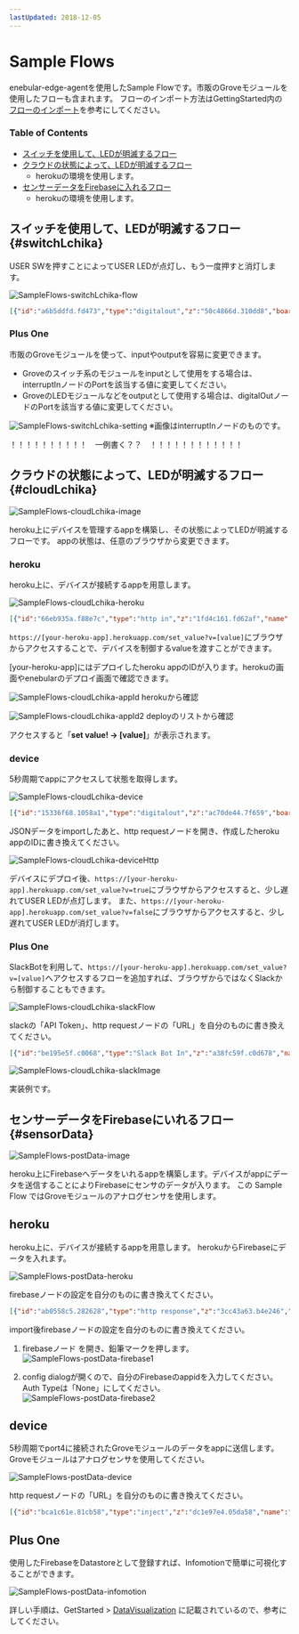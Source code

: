 ```yaml
---
lastUpdated: 2018-12-05
---
```


# Sample Flows
enebular-edge-agentを使用したSample Flowです。市販のGroveモジュールを使用したフローも含まれます。
フローのインポート方法はGettingStarted内の[フローのインポート](./GettingStarted.md#import)を参考にしてください。


### Table of Contents
- [スイッチを使用して、LEDが明滅するフロー](#switchLchika)
- [クラウドの状態によって、LEDが明滅するフロー](#cloudLchika)
    - herokuの環境を使用します。
- [センサーデータをFirebaseに入れるフロー](#sensorData)
    - herokuの環境を使用します。

## スイッチを使用して、LEDが明滅するフロー{#switchLchika}

USER SWを押すことによってUSER LEDが点灯し、もう一度押すと消灯します。

![SampleFlows-switchLchika-flow](./../../img/EnebularEdgeAgent/SampleFlows-switchLchika-flow.png)

```json
[{"id":"a6b5ddfd.fd473","type":"digitalout","z":"50c4866d.310dd8","board":"SBBv2","pin":"ULED","value":"false","si":false,"name":"","x":460,"y":60,"wires":[["7311d2ef.40d6bc"]]},{"id":"b128a7e8.fc3458","type":"digitalout","z":"50c4866d.310dd8","board":"SBBv2","pin":"ULED","value":"true","si":false,"name":"","x":460,"y":140,"wires":[["8139d6ac.21c748"]]},{"id":"7311d2ef.40d6bc","type":"change","z":"50c4866d.310dd8","name":"","rules":[{"t":"set","p":"led","pt":"flow","to":"false","tot":"bool"}],"action":"","property":"","from":"","to":"","reg":false,"x":630,"y":60,"wires":[[]]},{"id":"8139d6ac.21c748","type":"change","z":"50c4866d.310dd8","name":"","rules":[{"t":"set","p":"led","pt":"flow","to":"true","tot":"bool"}],"action":"","property":"","from":"","to":"","reg":false,"x":630,"y":140,"wires":[[]]},{"id":"26aec5d4.7acd2a","type":"interruptin","z":"50c4866d.310dd8","board":"SBBv2","pin":"USWITCH","mode":3,"trigger":"rise","name":"","x":140,"y":100,"wires":[["f79134f4.66aa98"]]},{"id":"f79134f4.66aa98","type":"switch","z":"50c4866d.310dd8","name":"","property":"led","propertyType":"flow","rules":[{"t":"true"},{"t":"else"}],"checkall":"true","repair":false,"outputs":2,"x":290,"y":100,"wires":[["a6b5ddfd.fd473"],["b128a7e8.fc3458"]]}]
```
<!-- 
[こちら]()からimportできます。
-->

### Plus One

市販のGroveモジュールを使って、inputやoutputを容易に変更できます。

* Groveのスイッチ系のモジュールをinputとして使用をする場合は、interruptInノードのPortを該当する値に変更してください。
* GroveのLEDモジュールなどをoutputとして使用する場合は、digitalOutノードのPortを該当する値に変更してください。

![SampleFlows-switchLchika-setting](./../../img/EnebularEdgeAgent/SampleFlows-switchLchika-setting.png)
※画像はinterruptInノードのものです。

！！！！！！！！！！　一例書く？？　！！！！！！！！！！！！


## クラウドの状態によって、LEDが明滅するフロー{#cloudLchika}

![SampleFlows-cloudLchika-image](./../../img/EnebularEdgeAgent/SampleFlows-cloudLchika-image.jpg)
<!--あとで差し替え-->

heroku上にデバイスを管理するappを構築し、その状態によってLEDが明滅するフローです。
appの状態は、任意のブラウザから変更できます。

### heroku

heroku上に、デバイスが接続するappを用意します。

![SampleFlows-cloudLchika-heroku](./../../img/EnebularEdgeAgent/SampleFlows-cloudLchika-heroku.png)

```json
[{"id":"66eb935a.f88e7c","type":"http in","z":"1fd4c161.fd62af","name":"","url":"/set_value","method":"get","upload":false,"swaggerDoc":"","x":120,"y":120,"wires":[["8034fd7c.f4426"]]},{"id":"2a5cadf0.9d0fb2","type":"http response","z":"1fd4c161.fd62af","name":"","statusCode":"","headers":{},"x":650,"y":120,"wires":[]},{"id":"ae07f97e.2de818","type":"http in","z":"1fd4c161.fd62af","name":"","url":"/get_value","method":"get","upload":false,"swaggerDoc":"","x":120,"y":260,"wires":[["b7ce1491.6abf18"]]},{"id":"b7ce1491.6abf18","type":"change","z":"1fd4c161.fd62af","name":"","rules":[{"t":"set","p":"payload","pt":"msg","to":"value","tot":"flow"}],"action":"","property":"","from":"","to":"","reg":false,"x":340,"y":260,"wires":[["9ebfe90a.806638"]]},{"id":"9ebfe90a.806638","type":"http response","z":"1fd4c161.fd62af","name":"","statusCode":"","headers":{},"x":510,"y":260,"wires":[]},{"id":"8034fd7c.f4426","type":"change","z":"1fd4c161.fd62af","name":"","rules":[{"t":"set","p":"value","pt":"flow","to":"payload.v","tot":"msg"},{"t":"set","p":"value","pt":"msg","to":"value","tot":"flow"}],"action":"","property":"","from":"","to":"","reg":false,"x":340,"y":120,"wires":[["29e97041.36b48"]]},{"id":"bbda544.15caea8","type":"comment","z":"1fd4c161.fd62af","name":"デバイスに渡すvalue","info":"","x":140,"y":200,"wires":[]},{"id":"5121db03.1ed064","type":"comment","z":"1fd4c161.fd62af","name":"valueをsetされる","info":"","x":120,"y":40,"wires":[]},{"id":"29e97041.36b48","type":"function","z":"1fd4c161.fd62af","name":"","func":"msg.payload = \"set value! -> [\" + msg.value + \"]\";\nreturn msg;","outputs":1,"noerr":0,"x":510,"y":120,"wires":[["2a5cadf0.9d0fb2"]]}]
```
<!-- jsonata使えるなら
```json
[{"id":"66eb935a.f88e7c","type":"http in","z":"1fd4c161.fd62af","name":"","url":"/set_value","method":"get","upload":false,"swaggerDoc":"","x":120,"y":120,"wires":[["8034fd7c.f4426"]]},{"id":"2a5cadf0.9d0fb2","type":"http response","z":"1fd4c161.fd62af","name":"","statusCode":"","headers":{},"x":510,"y":120,"wires":[]},{"id":"ae07f97e.2de818","type":"http in","z":"1fd4c161.fd62af","name":"","url":"get_value","method":"get","upload":false,"swaggerDoc":"","x":120,"y":260,"wires":[["b7ce1491.6abf18"]]},{"id":"b7ce1491.6abf18","type":"change","z":"1fd4c161.fd62af","name":"","rules":[{"t":"set","p":"payload","pt":"msg","to":"value","tot":"flow"}],"action":"","property":"","from":"","to":"","reg":false,"x":340,"y":260,"wires":[["9ebfe90a.806638"]]},{"id":"9ebfe90a.806638","type":"http response","z":"1fd4c161.fd62af","name":"","statusCode":"","headers":{},"x":510,"y":260,"wires":[]},{"id":"8034fd7c.f4426","type":"change","z":"1fd4c161.fd62af","name":"","rules":[{"t":"set","p":"value","pt":"flow","to":"payload.v","tot":"msg"},{"t":"set","p":"payload","pt":"msg","to":"\"set value! -> [\" & msg.payload.v & \"]\"","tot":"jsonata"}],"action":"","property":"","from":"","to":"","reg":false,"x":320,"y":120,"wires":[["2a5cadf0.9d0fb2"]]},{"id":"bbda544.15caea8","type":"comment","z":"1fd4c161.fd62af","name":"デバイスに渡すvalue","info":"","x":140,"y":200,"wires":[]},{"id":"5121db03.1ed064","type":"comment","z":"1fd4c161.fd62af","name":"valueをsetされる","info":"","x":120,"y":40,"wires":[]}]
```
-->

<!-- 
[こちら]()からimportできます。
-->

`https://[your-heroku-app].herokuapp.com/set_value?v=[value]`にブラウザからアクセスすることで、デバイスを制御するvalueを渡すことができます。

[your-heroku-app]にはデプロイしたheroku appのIDが入ります。herokuの画面やenebularのデプロイ画面で確認できます。

![SampleFlows-cloudLchika-appId](./../../img/EnebularEdgeAgent/SampleFlows-cloudLchika-appId.png)
herokuから確認

![SampleFlows-cloudLchika-appId2](./../../img/EnebularEdgeAgent/SampleFlows-cloudLchika-appId2.png)
deployのリストから確認


アクセスすると「**set value! -> [value]**」が表示されます。

### device

5秒周期でappにアクセスして状態を取得します。

![SampleFlows-cloudLchika-device](./../../img/EnebularEdgeAgent/SampleFlows-cloudLchika-device.png)

```json
[{"id":"15336f68.1058a1","type":"digitalout","z":"ac70de44.7f659","board":"SBBv2","pin":"ULED","value":"true","si":true,"name":"","x":520,"y":60,"wires":[[]]},{"id":"c570eb4.6d5de18","type":"digitalout","z":"ac70de44.7f659","board":"SBBv2","pin":"ULED","value":"false","si":true,"name":"","x":520,"y":140,"wires":[[]]},{"id":"a574145b.221c18","type":"switch","z":"ac70de44.7f659","name":"","property":"payload","propertyType":"msg","rules":[{"t":"eq","v":"true","vt":"str"},{"t":"else"}],"checkall":"true","repair":false,"outputs":2,"x":350,"y":100,"wires":[["15336f68.1058a1"],["c570eb4.6d5de18"]]},{"id":"f9c4432c.5ab6b","type":"inject","z":"ac70de44.7f659","name":"","topic":"","payload":"","payloadType":"date","repeat":"5","crontab":"","once":false,"onceDelay":0.1,"x":130,"y":60,"wires":[["f7104fc7.71c32"]]},{"id":"f7104fc7.71c32","type":"http request","z":"ac70de44.7f659","name":"","method":"GET","ret":"txt","url":"http://[your-heroku-app].herokuapp.com/get_value","tls":"","x":190,"y":100,"wires":[["a574145b.221c18"]]}]
```

<!-- 
[こちら]()からimportできます。
-->

JSONデータをimportしたあと、http requestノードを開き、作成したheroku appのIDに書き換えてください。

![SampleFlows-cloudLchika-deviceHttp](./../../img/EnebularEdgeAgent/SampleFlows-cloudLchika-deviceHttp.png)

デバイスにデプロイ後、`https://[your-heroku-app].herokuapp.com/set_value?v=true`にブラウザからアクセスすると、少し遅れてUSER LEDが点灯します。
また、`https://[your-heroku-app].herokuapp.com/set_value?v=false`にブラウザからアクセスすると、少し遅れてUSER LEDが消灯します。

### Plus One

SlackBotを利用して、`https://[your-heroku-app].herokuapp.com/set_value?v=[value]`へアクセスするフローを追加すれば、ブラウザからではなくSlackから制御することもできます。

![SampleFlows-cloudLchika-slackFlow](./../../img/EnebularEdgeAgent/SampleFlows-cloudLchika-slackFlow.png)

slackの「API Token」、http requestノードの「URL」を自分のものに書き換えてください。
```json
[{"id":"be195e5f.c0068","type":"Slack Bot In","z":"a38fc59f.c0d678","name":"","apiToken":"your-token","channel":"","x":90,"y":140,"wires":[["b5b64af1.81fd48"]]},{"id":"b5b64af1.81fd48","type":"switch","z":"a38fc59f.c0d678","name":"slackのメッセージの判別","property":"payload","propertyType":"msg","rules":[{"t":"cont","v":"ON","vt":"str"},{"t":"cont","v":"OFF","vt":"str"}],"checkall":"true","repair":false,"outputs":2,"x":270,"y":140,"wires":[["d5b9995c.161358","804d5fac.a6ee9"],["dd681792.451928","7040eb7d.ec80f4"]]},{"id":"bed1928d.16612","type":"Slack Bot Out","z":"a38fc59f.c0d678","name":"","apiToken":"your-token","channel":"","x":750,"y":140,"wires":[]},{"id":"804d5fac.a6ee9","type":"change","z":"a38fc59f.c0d678","name":"trueのときのレスポンス","rules":[{"t":"set","p":"payload","pt":"msg","to":"つけたよ！","tot":"str"}],"action":"","property":"","from":"","to":"","reg":false,"x":570,"y":120,"wires":[["bed1928d.16612"]]},{"id":"d5b9995c.161358","type":"http request","z":"a38fc59f.c0d678","name":"true","method":"GET","ret":"txt","url":"https://[your-heroku-app].herokuapp.com/set_value?v=true","tls":"","x":370,"y":80,"wires":[[]]},{"id":"dd681792.451928","type":"http request","z":"a38fc59f.c0d678","name":"false","method":"GET","ret":"txt","url":"https://[your-heroku-app].herokuapp.com/set_value?v=false","tls":"","x":370,"y":200,"wires":[[]]},{"id":"7040eb7d.ec80f4","type":"change","z":"a38fc59f.c0d678","name":"falseのときのレスポンス","rules":[{"t":"set","p":"payload","pt":"msg","to":"けしたよ","tot":"str"}],"action":"","property":"","from":"","to":"","reg":false,"x":570,"y":160,"wires":[["bed1928d.16612"]]}]
```

<!-- 
[こちら]()からimportできます。
-->

![SampleFlows-cloudLchika-slackImage](./../../img/EnebularEdgeAgent/SampleFlows-cloudLchika-slackImage.png)

実装例です。


## センサーデータをFirebaseにいれるフロー{#sensorData}

![SampleFlows-postData-image](./../../img/EnebularEdgeAgent/SampleFlows-postData-image.jpg)
<!--あとで差し替え-->

heroku上にFirebaseへデータをいれるappを構築します。デバイスがappにデータを送信することによりFirebaseにセンサのデータが入ります。
この Sample Flow ではGroveモジュールのアナログセンサを使用します。

## heroku

heroku上に、デバイスが接続するappを用意します。
herokuからFirebaseにデータを入れます。

![SampleFlows-postData-heroku](./../../img/EnebularEdgeAgent/SampleFlows-postData-heroku.png)

firebaseノードの設定を自分のものに書き換えてください。

```json
[{"id":"ab0558c5.282628","type":"http response","z":"3cc43a63.b4e246","name":"","x":250,"y":100,"wires":[]},{"id":"2a7bcb1.c56e634","type":"http in","z":"3cc43a63.b4e246","name":"","url":"/post","method":"post","upload":false,"swaggerDoc":"","x":80,"y":40,"wires":[["ab0558c5.282628","21fd8a4.1252576","bd28eaee.6430c8"]]},{"id":"21fd8a4.1252576","type":"change","z":"3cc43a63.b4e246","name":"","rules":[{"t":"move","p":"payload","pt":"msg","to":"payload.value.analog","tot":"msg"},{"t":"set","p":"payload.timestamp","pt":"msg","to":"","tot":"date"},{"t":"set","p":"payload.value.created","pt":"msg","to":"","tot":"date"},{"t":"set","p":"payload.value.label","pt":"msg","to":"analog","tot":"str"}],"action":"","property":"","from":"","to":"","reg":false,"x":280,"y":40,"wires":[["4d11ca47.3d6dd4"]]},{"id":"bd28eaee.6430c8","type":"debug","z":"3cc43a63.b4e246","name":"","active":true,"tosidebar":true,"console":false,"tostatus":false,"complete":"false","x":270,"y":160,"wires":[]},{"id":"4d11ca47.3d6dd4","type":"firebase modify","z":"3cc43a63.b4e246","name":"","firebaseconfig":"","childpath":"data","method":"push","value":"msg.payload","priority":"msg.priority","x":610,"y":40,"wires":[[]]}]
```
<!-- 
[こちら]()からimportできます。
-->

import後firebaseノードの設定を自分のものに書き換えてください。

1. firebaseノード を開き、鉛筆マークを押します。
![SampleFlows-postData-firebase1](./../../img/EnebularEdgeAgent/SampleFlows-postData-firebase1.png)

1. config dialogが開くので、自分のFirebaseのappidを入力してください。Auth Typeは「None」にしてください。
![SampleFlows-postData-firebase2](./../../img/EnebularEdgeAgent/SampleFlows-postData-firebase2.png)

## device

5秒周期でport4に接続されたGroveモジュールのデータをappに送信します。
Groveモジュールはアナログセンサを使用してください。

![SampleFlows-postData-device](./../../img/EnebularEdgeAgent/SampleFlows-postData-device.png)

http requestノードの「URL」を自分のものに書き換えてください。

```json
[{"id":"bca1c61e.81cb58","type":"inject","z":"dc1e97e4.05da58","name":"","topic":"","payload":"","payloadType":"date","repeat":"","crontab":"","once":false,"onceDelay":0.1,"x":140,"y":80,"wires":[["db4976de.897468"]]},{"id":"db4976de.897468","type":"analogin","z":"dc1e97e4.05da58","board":"SBBv2","pin":"GRV11","vt":"int","name":"","x":320,"y":80,"wires":[["9c913001.cc0fb"]]},{"id":"91a66b76.005158","type":"debug","z":"dc1e97e4.05da58","name":"","active":true,"tosidebar":true,"console":false,"tostatus":false,"complete":"false","x":670,"y":80,"wires":[]},{"id":"9c913001.cc0fb","type":"http request","z":"dc1e97e4.05da58","name":"","method":"POST","ret":"txt","url":"http://[your-heroku-app].herokuapp.com/post","tls":"","x":490,"y":80,"wires":[["91a66b76.005158"]]}]
```
<!-- 
[こちら]()からimportできます。
-->

## Plus One

使用したFirebaseをDatastoreとして登録すれば、Infomotionで簡単に可視化することができます。

![SampleFlows-postData-infomotion](./../../img/EnebularEdgeAgent/SampleFlows-postData-infomotion.png)

詳しい手順は、GetStarted > [DataVisualization](./../GetStarted/DataVisualization.md) に記載されているので、参考にしてください。